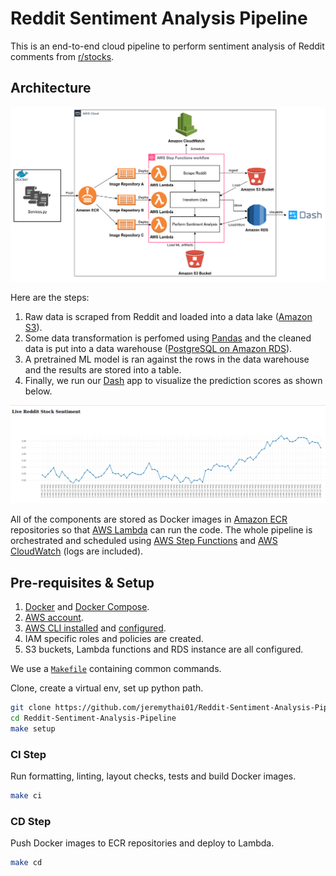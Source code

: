 # Reddit Sentiment Analysis Pipeline

This is an end-to-end cloud pipeline to perform sentiment analysis of Reddit comments from [r/stocks](https://www.reddit.com/r/stocks/). 

## Architecture

![Arch](assets/images/arch.png)

Here are the steps:
1. Raw data is scraped from Reddit and loaded into a data lake ([Amazon S3](https://docs.aws.amazon.com/AmazonS3/latest/userguide/Welcome.html)).
2. Some data transformation is perfomed using [Pandas](https://pandas.pydata.org/docs/user_guide/index.html) and the cleaned data is put into a data warehouse ([PostgreSQL on Amazon RDS](https://docs.aws.amazon.com/AmazonRDS/latest/UserGuide/CHAP_PostgreSQL.html)).
3. A pretrained ML model is ran against the rows in the data warehouse and the results are stored into a table.
4. Finally, we run our [Dash](https://dash.plotly.com/) app to visualize the prediction scores as shown below.

![Dash](assets/images/dash.png)


All of the components are stored as Docker images in [Amazon ECR](https://docs.aws.amazon.com/AmazonECR/latest/userguide/what-is-ecr.html) repositories so that [AWS Lambda](https://docs.aws.amazon.com/lambda/latest/dg/welcome.html) can run the code. The whole pipeline is orchestrated and scheduled using [AWS Step Functions](https://docs.aws.amazon.com/step-functions/latest/dg/welcome.html) and [AWS CloudWatch](https://docs.aws.amazon.com/AmazonCloudWatch/latest/monitoring/WhatIsCloudWatch.html) (logs are included).

## Pre-requisites & Setup

1. [Docker](https://docs.docker.com/engine/install/) and [Docker Compose](https://docs.docker.com/compose/install/).
2. [AWS account](https://aws.amazon.com/).
3. [AWS CLI installed](https://docs.aws.amazon.com/cli/latest/userguide/install-cliv2.html) and [configured](https://docs.aws.amazon.com/cli/latest/userguide/cli-chap-configure.html).
4. IAM specific roles and policies are created.
5. S3 buckets, Lambda functions and RDS instance are all configured.

We use a [`Makefile`](Makefile) containing common commands.

Clone, create a virtual env, set up python path.

```bash
git clone https://github.com/jeremythai01/Reddit-Sentiment-Analysis-Pipeline.git
cd Reddit-Sentiment-Analysis-Pipeline
make setup
```

### CI Step

Run formatting, linting, layout checks, tests and build Docker images.

```bash
make ci
```

### CD Step

Push Docker images to ECR repositories and deploy to Lambda.

```bash
make cd
```
